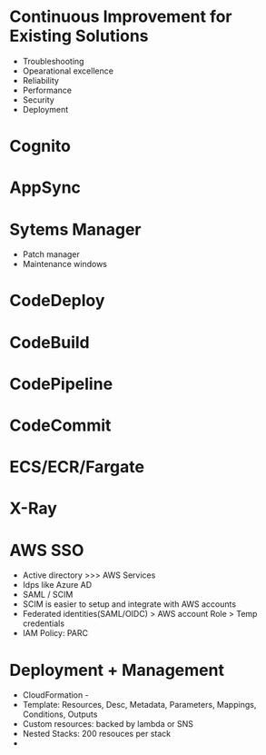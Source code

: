 #  Continuous Improvement for Existing Solutions
   - Troubleshooting
   - Opearational excellence
   - Reliability
   - Performance
   - Security
   - Deployment

# Cognito
# AppSync
# Sytems Manager
- Patch manager
- Maintenance windows
# CodeDeploy
# CodeBuild
# CodePipeline
# CodeCommit
# ECS/ECR/Fargate
# X-Ray
# AWS SSO
- Active directory >>> AWS Services
- Idps like Azure AD
- SAML / SCIM
- SCIM is easier to setup and integrate with AWS accounts
- Federated identities(SAML/OIDC) > AWS account Role > Temp credentials
- IAM Policy: PARC
# Deployment + Management
- CloudFormation - 
- Template: Resources, Desc, Metadata, Parameters, Mappings, Conditions, Outputs
- Custom resources: backed by lambda or SNS
- Nested Stacks: 200 resouces per stack
- 